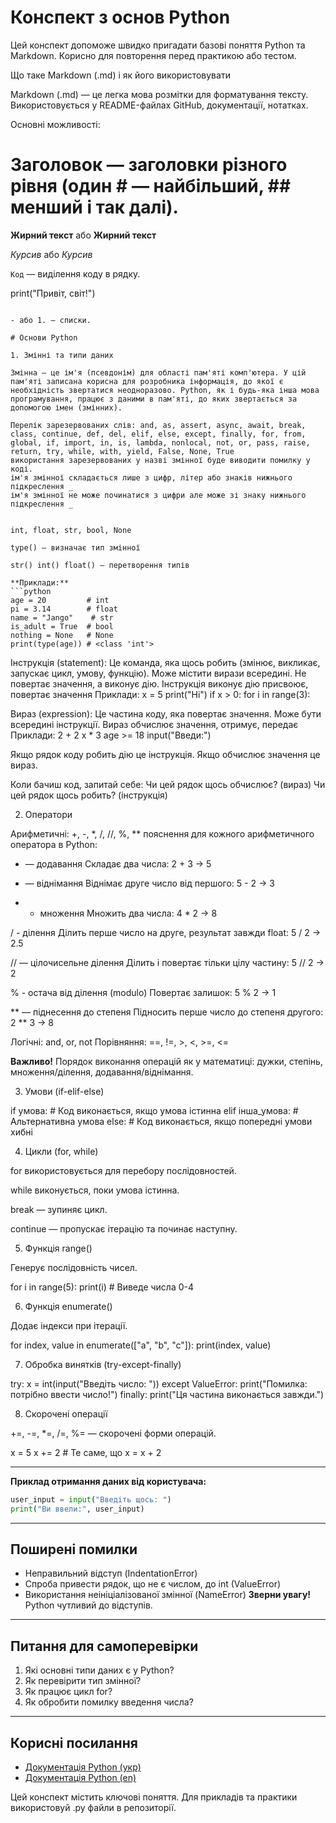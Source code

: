 
# Конспект з основ Python

Цей конспект допоможе швидко пригадати базові поняття Python та Markdown. Корисно для повторення перед практикою або тестом.

Що таке Markdown (.md) і як його використовувати

Markdown (.md) — це легка мова розмітки для форматування тексту. Використовується у README-файлах GitHub, документації, нотатках.

Основні можливості:

# Заголовок — заголовки різного рівня (один # — найбільший, ## менший і так далі).

**Жирний текст** або __Жирний текст__

*Курсив* або _Курсив_

`Код` — виділення коду в рядку.

print("Привіт, світ!")
``` — блок коду.

- або 1. — списки.

# Основи Python

1. Змінні та типи даних

Змінна — це ім'я (псевдонім) для області пам'яті комп'ютера. У цій пам'яті записана корисна для розробника інформація, до якої є необхідність звертатися неодноразово. Python, як і будь-яка інша мова програмування, працює з даними в пам'яті, до яких звертається за допомогою імен (змінних).

Перелік зарезервованих слів: and, as, assert, async, await, break, class, continue, def, del, elif, else, except, finally, for, from, global, if, import, in, is, lambda, nonlocal, not, or, pass, raise, return, try, while, with, yield, False, None, True
використання зарезервованих у назві змінної буде виводити помилку у коді.
ім'я змінної складається лише з цифр, літер або знаків нижнього підкреслення _
ім'я змінної не може починатися з цифри але може зі знаку нижнього підкреслення _


int, float, str, bool, None

type() — визначає тип змінної

str() int() float() — перетворення типів

**Приклади:**
```python
age = 20         # int
pi = 3.14        # float
name = "Jango"    # str
is_adult = True  # bool
nothing = None   # None
print(type(age)) # <class 'int'>
```
Інструкція (statement):
Це команда, яка щось робить (змінює, викликає, запускає цикл, умову, функцію).
Може містити вирази всередині.
Не повертає значення, а виконує дію.
Інструкція виконує дію присвоює, повертає значення
Приклади:
x = 5
print("Hi")
if x > 0:
for i in range(3):

Вираз (expression):
Це частина коду, яка повертає значення.
Може бути всередині інструкції.
Вираз обчислює значення, отримує, передає
Приклади:
2 + 2
x * 3
age >= 18
input("Введи:")

Якщо рядок коду робить дію це інструкція.
Якщо обчислює значення це вираз.

Коли бачиш код, запитай себе:
Чи цей рядок щось обчислює? (вираз)
Чи цей рядок щось робить? (інструкція)

2. Оператори

Арифметичні: +, -, *, /, //, %, **
пояснення для кожного арифметичного оператора в Python:
+ — додавання
Складає два числа: 2 + 3 -> 5

- — віднімання
Віднімає друге число від першого: 5 - 2 -> 3

* - множення
Множить два числа: 4 * 2 -> 8

/ - ділення
Ділить перше число на друге, результат завжди float: 5 / 2 -> 2.5

// — цілочисельне ділення
Ділить і повертає тільки цілу частину: 5 // 2 -> 2

% - остача від ділення (modulo)
Повертає залишок: 5 % 2 -> 1

** — піднесення до степеня
Підносить перше число до степеня другого: 2 ** 3 -> 8


Логічні: and, or, not
Порівняння: ==, !=, >, <, >=, <=

**Важливо!** Порядок виконання операцій як у математиці: дужки, степінь, множення/ділення, додавання/віднімання.

3. Умови (if-elif-else)

if умова:
    # Код виконається, якщо умова істинна
elif інша_умова:
    # Альтернативна умова
else:
    # Код виконається, якщо попередні умови хибні

4. Цикли (for, while)

for використовується для перебору послідовностей.

while виконується, поки умова істинна.

break — зупиняє цикл.

continue — пропускає ітерацію та починає наступну.

5. Функція range()

Генерує послідовність чисел.

for i in range(5):
    print(i)  # Виведе числа 0-4

6. Функція enumerate()

Додає індекси при ітерації.

for index, value in enumerate(["a", "b", "c"]):
    print(index, value)

7. Обробка винятків (try-except-finally)

try:
    x = int(input("Введіть число: "))
except ValueError:
    print("Помилка: потрібно ввести число!")
finally:
    print("Ця частина виконається завжди.")

8. Скорочені операції

+=, -=, *=, /=, %= — скорочені форми операцій.

x = 5
x += 2  # Те саме, що x = x + 2

---

**Приклад отримання даних від користувача:**
```python
user_input = input("Введіть щось: ")
print("Ви ввели:", user_input)
```
---
## Поширені помилки
- Неправильний відступ (IndentationError)
- Спроба привести рядок, що не є числом, до int (ValueError)
- Використання неініціалізованої змінної (NameError)
**Зверни увагу!** Python чутливий до відступів.
---
## Питання для самоперевірки
1. Які основні типи даних є у Python?
2. Як перевірити тип змінної?
3. Як працює цикл for?
4. Як обробити помилку введення числа?
---
## Корисні посилання
- [Документація Python (укр)](https://docs.python.org/uk/3/)
- [Документація Python (en)](https://docs.python.org/3/)

Цей конспект містить ключові поняття. Для прикладів та практики використовуй .py файли в репозиторії.